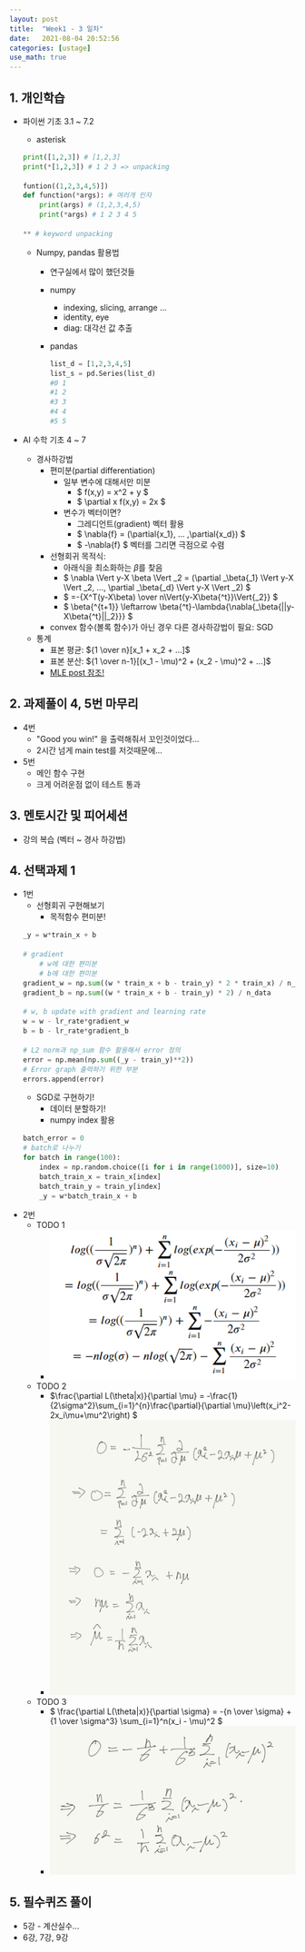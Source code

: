 ```yaml
---
layout: post
title:  "Week1 - 3 일차"
date:   2021-08-04 20:52:56
categories: [ustage]
use_math: true
---
```


## 1. 개인학습
 * 파이썬 기초 3.1 ~ 7.2
    * asterisk

    ```python
    print([1,2,3]) # [1,2,3]
    print(*[1,2,3]) # 1 2 3 => unpacking

    funtion((1,2,3,4,5)])
    def function(*args): # 여러개 인자
        print(args) # (1,2,3,4,5)
        print(*args) # 1 2 3 4 5

    ** # keyword unpacking
    ```
    * Numpy, pandas 활용법
        * 연구실에서 많이 했던것들
        * numpy
            * indexing, slicing, arrange ...
            * identity, eye
            * diag: 대각선 값 추출
        * pandas
            
            ```python
            list_d = [1,2,3,4,5]
            list_s = pd.Series(list_d)
            #0 1
            #1 2
            #3 3
            #4 4
            #5 5
            ```
        
 * AI 수학 기초 4 ~ 7
    * 경사하강법
        * 편미분(partial differentiation)
            * 일부 변수에 대해서만 미분
                * $ f(x,y) = x^2 + y $
                * $ \partial x f(x,y) = 2x $
            * 변수가 벡터이면?
                * 그레디언트(gradient) 벡터 활용
                * $ \nabla{f} = (\partial{x_1}, ... ,\partial{x_d}) $
                * $ -\nabla{f} $ 벡터를 그리면 극점으로 수렴
        * 선형회귀 목적식: 
            * 아래식을 최소화하는 $\beta$를 찾음
            * $ \nabla \Vert y-X \beta \Vert _2 = (\partial _\beta{_1} \Vert y-X \Vert _2, ..., \partial _\beta{_d} \Vert y-X \Vert _2) $
            * $ =-{X^T(y-X\beta) \over  n\Vert{y-X\beta{^t}}\Vert{_2}} $  
            * $ \beta{^{t+1}} \leftarrow \beta{^t}-\lambda{\nabla{_\beta{||y-X\beta{^t}||_2}}} $
        * convex 함수(볼록 함수)가 아닌 경우 다른 경사하강법이 필요: SGD
    * 통계
        * 표본 평균: ${1 \over n}[x_1 + x_2 + ...]$
        * 표본 분산: ${1 \over n-1}[(x_1 - \mu)^2 + (x_2 - \mu)^2 + ...]$
        * [MLE post 참조!](https://kyunghyunlim.github.io/study_ai/2021/07/25/MLE.html)


## 2. 과제풀이 4, 5번 마무리
 * 4번
    * "Good you win!" 을 출력해줘서 꼬인것이었다...
    * 2시간 넘게 main test를 저것때문에...
 * 5번
    * 메인 함수 구현
    * 크게 어려운점 없이 테스트 통과

## 3. 멘토시간 및 피어세션
 * 강의 복습 (벡터 ~ 경사 하강법)

## 4. 선택과제 1
 * 1번
    * 선형회귀 구현해보기
        * 목적함수 편미분!
    ```python
    _y = w*train_x + b

    # gradient
        # w에 대한 편미분
        # b에 대한 편미분
    gradient_w = np.sum((w * train_x + b - train_y) * 2 * train_x) / n_data
    gradient_b = np.sum((w * train_x + b - train_y) * 2) / n_data

    # w, b update with gradient and learning rate
    w = w - lr_rate*gradient_w
    b = b - lr_rate*gradient_b

    # L2 norm과 np_sum 함수 활용해서 error 정의
    error = np.mean(np.sum((_y - train_y)**2))
    # Error graph 출력하기 위한 부분
    errors.append(error)
    ```
    * SGD로 구현하기!
        * 데이터 분할하기!
        * numpy index 활용
    ```python
    batch_error = 0
    # batch로 나누기
    for batch in range(100):
        index = np.random.choice([i for i in range(1000)], size=10)
        batch_train_x = train_x[index]
        batch_train_y = train_y[index]
        _y = w*batch_train_x + b
    ```
 * 2번
    * TODO 1
        * ![](/assets/image/day3_1.png)
    * TODO 2
        * $\frac{\partial L(\theta|x)}{\partial \mu} = -\frac{1}{2\sigma^2}\sum_{i=1}^{n}\frac{\partial}{\partial \mu}\left(x_i^2-2x_i\mu+\mu^2\right) $
        * ![](/assets/image/day3_2.jpg)
    * TODO 3
        * $ \frac{\partial L(\theta|x)}{\partial \sigma}  = -{n \over \sigma} + {1 \over \sigma^3} \sum_{i=1}^n(x_i - \mu)^2 $
        * ![](/assets/image/day3_3.jpg)

## 5. 필수퀴즈 풀이
 * 5강 - 계산실수...
 * 6강, 7강, 9강